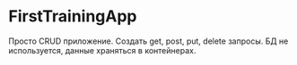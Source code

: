 # FirstTrainingApp
Просто CRUD приложение. 
Создать get, post, put, delete запросы.
БД не используется, данные храняться в контейнерах.
